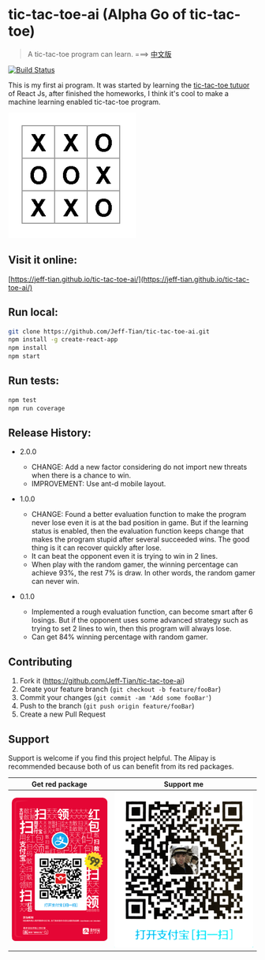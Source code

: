 # tic-tac-toe-ai (Alpha Go of tic-tac-toe)
> A tic-tac-toe program can learn. ===> [中文版](README.md) 
  
[![Build Status](https://travis-ci.org/Jeff-Tian/tic-tac-toe-ai.svg?branch=master)](https://travis-ci.org/Jeff-Tian/tic-tac-toe-ai)

This is my first ai program. It was started by learning the [tic-tac-toe tutuor](https://reactjs.org/tutorial/tutorial.html) of React Js, after finished the  homeworks, I think it's cool to make a machine learning enabled tic-tac-toe program.

![Screenshot](public/images/screenshot.png)

## Visit it online:
[https://jeff-tian.github.io/tic-tac-toe-ai/](https://jeff-tian.github.io/tic-tac-toe-ai/)

## Run local:
```bash
git clone https://github.com/Jeff-Tian/tic-tac-toe-ai.git
npm install -g create-react-app
npm install
npm start
```

## Run tests:
```bash
npm test
npm run coverage
```

## Release History:
* 2.0.0
    * CHANGE: Add a new factor considering do not import new threats when there is a chance to win.
    * IMPROVEMENT: Use ant-d mobile layout.
* 1.0.0
    * CHANGE: Found a better evaluation function to make the program never lose even it is at the bad position in game. But if the learning status is enabled, then the evaluation function keeps change that makes the program stupid after several succeeded wins. The good thing is it can recover quickly after lose.
    * It can beat the opponent even it is trying to win in 2 lines.
    * When play with the random gamer, the winning percentage can achieve 93%, the rest 7% is draw. In other words, the random gamer can never win.
    
* 0.1.0
    * Implemented a rough evaluation function, can become smart after 6 losings. But if the opponent uses some advanced strategy such as trying to set 2 lines to win, then this program will always lose.
    * Can get 84% winning percentage with random gamer.
    
## Contributing

1. Fork it (<https://github.com/Jeff-Tian/tic-tac-toe-ai>)
2. Create your feature branch (`git checkout -b feature/fooBar`)
3. Commit your changes (`git commit -am 'Add some fooBar'`)
4. Push to the branch (`git push origin feature/fooBar`)
5. Create a new Pull Request

## Support
Support is welcome if you find this project helpful. The Alipay is recommended because both of us can benefit from its red packages.

|Get red package|Support me|
|-----|----|
|![支付宝红包码](./public/images/alipay-red-package.png)|![支付宝收钱码](./public/images/alipay-receive-money.jpg)|